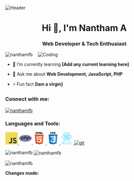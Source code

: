 ![Header](./githubheader.png)

<h1 align="center">Hi 👋, I'm Nantham A</h1>
<h3 align="center">Web Developer & Tech Enthusiast</h3>

<img align="right" alt="Coding" width="400" src="https://res.cloudinary.com/dscycqmhw/image/upload/v1708174646/Codefeast/Courses/wtqss28inwyucb30m0hd.gif">

<p align="left"> <img src="https://komarev.com/ghpvc/?username=nanthamfb&label=Profile%20views&color=0e75b6&style=flat" alt="nanthamfb" /> </p>

- 🌱 I’m currently learning **[Add any current learning here]**

- 💬 Ask me about **Web Development, JavaScript, PHP**

- ⚡ Fun fact **[Iam a virgin]**

<h3 align="left">Connect with me:</h3>
<p align="left">
  <a href="https://www.linkedin.com/in/nantham-a-657221291/" target="_blank"><img align="center" src="https://raw.githubusercontent.com/rahuldkjain/github-profile-readme-generator/master/src/images/icons/Social/linked-in-alt.svg" alt="nanthamfb" height="30" width="40" /></a> 
</p>

<h3 align="left">Languages and Tools:</h3>
<p align="left"> 
  <a href="https://developer.mozilla.org/en-US/docs/Web/JavaScript" target="_blank" rel="noreferrer"> <img src="https://raw.githubusercontent.com/devicons/devicon/master/icons/javascript/javascript-original.svg" alt="javascript" width="40" height="40"/> </a>
  <a href="https://www.php.net/" target="_blank" rel="noreferrer"> <img src="https://raw.githubusercontent.com/devicons/devicon/master/icons/php/php-original.svg" alt="php" width="40" height="40"/> </a>
  <a href="https://www.w3.org/html/" target="_blank" rel="noreferrer"> <img src="https://raw.githubusercontent.com/devicons/devicon/master/icons/html5/html5-original-wordmark.svg" alt="html5" width="40" height="40"/> </a>
  <a href="https://www.w3schools.com/css/" target="_blank" rel="noreferrer"> <img src="https://raw.githubusercontent.com/devicons/devicon/master/icons/css3/css3-original-wordmark.svg" alt="css3" width="40" height="40"/> </a>
  <a href="https://reactjs.org/" target="_blank" rel="noreferrer"> <img src="https://raw.githubusercontent.com/devicons/devicon/master/icons/react/react-original-wordmark.svg" alt="react" width="40" height="40"/> </a> 
  <a href="https://git-scm.com/" target="_blank" rel="noreferrer"> <img src="https://www.vectorlogo.zone/logos/git-scm/git-scm-icon.svg" alt="git" width="40" height="40"/> </a> 
</p>

<p><img align="left" src="https://github-readme-stats.vercel.app/api/top-langs?username=nanthamfb&show_icons=true&locale=en&layout=compact" alt="nanthamfb" /></p>

<p>&nbsp;<img align="center" src="https://github-readme-stats.vercel.app/api?username=nanthamfb&show_icons=true&locale=en" alt="nanthamfb" /></p>

<p><img align="center" src="https://github-readme-streak-stats.herokuapp.com/?user=nanthamfb&" alt="nanthamfb" /></p>

**Changes made:**
